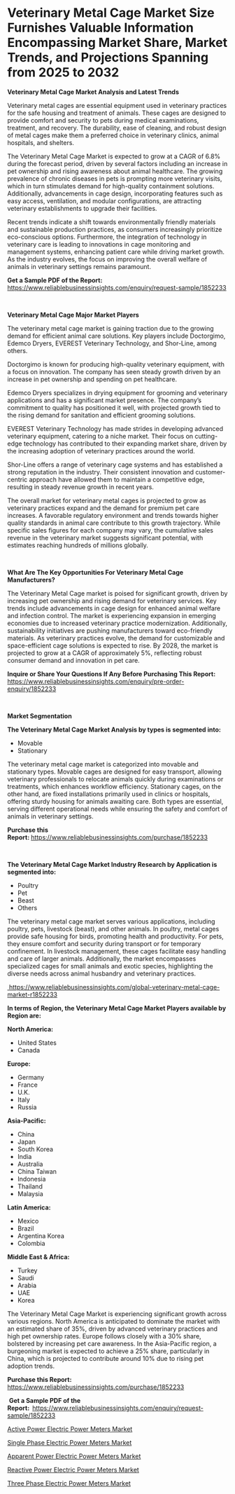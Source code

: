 <p><h1>Veterinary Metal Cage Market Size Furnishes Valuable Information Encompassing Market Share, Market Trends, and Projections Spanning from 2025 to 2032</h1></p><p><strong>Veterinary Metal Cage Market Analysis and Latest Trends</strong></p>
<p><p>Veterinary metal cages are essential equipment used in veterinary practices for the safe housing and treatment of animals. These cages are designed to provide comfort and security to pets during medical examinations, treatment, and recovery. The durability, ease of cleaning, and robust design of metal cages make them a preferred choice in veterinary clinics, animal hospitals, and shelters.</p><p>The Veterinary Metal Cage Market is expected to grow at a CAGR of 6.8% during the forecast period, driven by several factors including an increase in pet ownership and rising awareness about animal healthcare. The growing prevalence of chronic diseases in pets is prompting more veterinary visits, which in turn stimulates demand for high-quality containment solutions. Additionally, advancements in cage design, incorporating features such as easy access, ventilation, and modular configurations, are attracting veterinary establishments to upgrade their facilities.</p><p>Recent trends indicate a shift towards environmentally friendly materials and sustainable production practices, as consumers increasingly prioritize eco-conscious options. Furthermore, the integration of technology in veterinary care is leading to innovations in cage monitoring and management systems, enhancing patient care while driving market growth. As the industry evolves, the focus on improving the overall welfare of animals in veterinary settings remains paramount.</p></p>
<p><strong>Get a Sample PDF of the Report:&nbsp;</strong> <a href="https://www.reliablebusinessinsights.com/enquiry/request-sample/1852233?utm_campaign=950&utm_medium=2&utm_source=Github&utm_content=ia&utm_term=07012025&utm_id=veterinary-metal-cage">https://www.reliablebusinessinsights.com/enquiry/request-sample/1852233</a></p>
<p>&nbsp;</p>
<p><strong>Veterinary Metal Cage Major Market Players</strong></p>
<p><p>The veterinary metal cage market is gaining traction due to the growing demand for efficient animal care solutions. Key players include Doctorgimo, Edemco Dryers, EVEREST Veterinary Technology, and Shor-Line, among others. </p><p>Doctorgimo is known for producing high-quality veterinary equipment, with a focus on innovation. The company has seen steady growth driven by an increase in pet ownership and spending on pet healthcare. </p><p>Edemco Dryers specializes in drying equipment for grooming and veterinary applications and has a significant market presence. The company’s commitment to quality has positioned it well, with projected growth tied to the rising demand for sanitation and efficient grooming solutions.</p><p>EVEREST Veterinary Technology has made strides in developing advanced veterinary equipment, catering to a niche market. Their focus on cutting-edge technology has contributed to their expanding market share, driven by the increasing adoption of veterinary practices around the world.</p><p>Shor-Line offers a range of veterinary cage systems and has established a strong reputation in the industry. Their consistent innovation and customer-centric approach have allowed them to maintain a competitive edge, resulting in steady revenue growth in recent years.</p><p>The overall market for veterinary metal cages is projected to grow as veterinary practices expand and the demand for premium pet care increases. A favorable regulatory environment and trends towards higher quality standards in animal care contribute to this growth trajectory. While specific sales figures for each company may vary, the cumulative sales revenue in the veterinary market suggests significant potential, with estimates reaching hundreds of millions globally.</p></p>
<p>&nbsp;</p>
<p><strong>What Are The Key Opportunities For Veterinary Metal Cage Manufacturers?</strong></p>
<p><p>The Veterinary Metal Cage market is poised for significant growth, driven by increasing pet ownership and rising demand for veterinary services. Key trends include advancements in cage design for enhanced animal welfare and infection control. The market is experiencing expansion in emerging economies due to increased veterinary practice modernization. Additionally, sustainability initiatives are pushing manufacturers toward eco-friendly materials. As veterinary practices evolve, the demand for customizable and space-efficient cage solutions is expected to rise. By 2028, the market is projected to grow at a CAGR of approximately 5%, reflecting robust consumer demand and innovation in pet care.</p></p>
<p><strong>Inquire or Share Your Questions If Any Before Purchasing This Report:</strong> <a href="https://www.reliablebusinessinsights.com/enquiry/pre-order-enquiry/1852233?utm_campaign=950&utm_medium=2&utm_source=Github&utm_content=ia&utm_term=07012025&utm_id=veterinary-metal-cage">https://www.reliablebusinessinsights.com/enquiry/pre-order-enquiry/1852233</a></p>
<p>&nbsp;</p>
<p><strong>Market Segmentation</strong></p>
<p><strong>The Veterinary Metal Cage Market Analysis by types is segmented into:</strong></p>
<p><ul><li>Movable</li><li>Stationary</li></ul></p>
<p><p>The veterinary metal cage market is categorized into movable and stationary types. Movable cages are designed for easy transport, allowing veterinary professionals to relocate animals quickly during examinations or treatments, which enhances workflow efficiency. Stationary cages, on the other hand, are fixed installations primarily used in clinics or hospitals, offering sturdy housing for animals awaiting care. Both types are essential, serving different operational needs while ensuring the safety and comfort of animals in veterinary settings.</p></p>
<p><strong>Purchase this Report:&nbsp;</strong><a href="https://www.reliablebusinessinsights.com/purchase/1852233?utm_campaign=950&utm_medium=2&utm_source=Github&utm_content=ia&utm_term=07012025&utm_id=veterinary-metal-cage">https://www.reliablebusinessinsights.com/purchase/1852233</a></p>
<p>&nbsp;</p>
<p><strong>The Veterinary Metal Cage Market Industry Research by Application is segmented into:</strong></p>
<p><ul><li>Poultry</li><li>Pet</li><li>Beast</li><li>Others</li></ul></p>
<p><p>The veterinary metal cage market serves various applications, including poultry, pets, livestock (beast), and other animals. In poultry, metal cages provide safe housing for birds, promoting health and productivity. For pets, they ensure comfort and security during transport or for temporary confinement. In livestock management, these cages facilitate easy handling and care of larger animals. Additionally, the market encompasses specialized cages for small animals and exotic species, highlighting the diverse needs across animal husbandry and veterinary practices.</p></p>
<p><a href="https://www.reliablebusinessinsights.com/global-veterinary-metal-cage-market-r1852233?utm_campaign=950&utm_medium=2&utm_source=Github&utm_content=ia&utm_term=07012025&utm_id=veterinary-metal-cage">&nbsp;https://www.reliablebusinessinsights.com/global-veterinary-metal-cage-market-r1852233</a></p>
<p><strong>In terms of Region, the Veterinary Metal Cage Market Players available by Region are:</strong></p>
<p>
    <p> <strong> North America: </strong>
        <ul>
            <li>United States</li>
            <li>Canada</li>
        </ul>
        </p> 
    <p> <strong> Europe: </strong>
        <ul>
            <li>Germany</li>
            <li>France</li>
            <li>U.K.</li>
            <li>Italy</li>
            <li>Russia</li>
        </ul>
        </p> 
    <p> <strong> Asia-Pacific: </strong>
        <ul>
            <li>China</li>
            <li>Japan</li>
            <li>South Korea</li>
            <li>India</li>
            <li>Australia</li>
            <li>China Taiwan</li>
            <li>Indonesia</li>
            <li>Thailand</li>
            <li>Malaysia</li>
        </ul>
        </p> 
    <p> <strong> Latin America: </strong>
        <ul>
            <li>Mexico</li>
            <li>Brazil</li>
            <li>Argentina Korea</li>
            <li>Colombia</li>
        </ul>
        </p> 
    <p> <strong> Middle East & Africa: </strong>
        <ul>
            <li>Turkey</li>
            <li>Saudi</li>
            <li>Arabia</li>
            <li>UAE</li>
            <li>Korea</li>
        </ul>
    </p>
    </p>
<p><p>The Veterinary Metal Cage Market is experiencing significant growth across various regions. North America is anticipated to dominate the market with an estimated share of 35%, driven by advanced veterinary practices and high pet ownership rates. Europe follows closely with a 30% share, bolstered by increasing pet care awareness. In the Asia-Pacific region, a burgeoning market is expected to achieve a 25% share, particularly in China, which is projected to contribute around 10% due to rising pet adoption trends.</p></p>
<p><strong>Purchase this Report: </strong><a href="https://www.reliablebusinessinsights.com/purchase/1852233?utm_campaign=950&utm_medium=2&utm_source=Github&utm_content=ia&utm_term=07012025&utm_id=veterinary-metal-cage">https://www.reliablebusinessinsights.com/purchase/1852233</a></p>
<p>&nbsp;<strong>Get a Sample PDF of the Report:&nbsp;&nbsp;</strong><a href="https://www.reliablebusinessinsights.com/enquiry/request-sample/1852233?utm_campaign=950&utm_medium=2&utm_source=Github&utm_content=ia&utm_term=07012025&utm_id=veterinary-metal-cage">https://www.reliablebusinessinsights.com/enquiry/request-sample/1852233</a></p>
<p><strong></strong></p>
<p><p><a href="https://github.com/osbornrdaflalo/Market-Research-Report-List-1/blob/main/active-power-electric-power-meters-market.md?utm_campaign=950&utm_medium=2&utm_source=Github&utm_content=ia&utm_term=07012025&utm_id=veterinary-metal-cage">Active Power Electric Power Meters Market</a></p><p><a href="https://github.com/hammelximalschid/Market-Research-Report-List-1/blob/main/single-phase-electric-power-meters-market.md?utm_campaign=950&utm_medium=2&utm_source=Github&utm_content=ia&utm_term=07012025&utm_id=veterinary-metal-cage">Single Phase Electric Power Meters Market</a></p><p><a href="https://github.com/kimberjam0i/Market-Research-Report-List-1/blob/main/apparent-power-electric-power-meters-market.md?utm_campaign=950&utm_medium=2&utm_source=Github&utm_content=ia&utm_term=07012025&utm_id=veterinary-metal-cage">Apparent Power Electric Power Meters Market</a></p><p><a href="https://github.com/lashaunm5st/Market-Research-Report-List-1/blob/main/reactive-power-electric-power-meters-market.md?utm_campaign=950&utm_medium=2&utm_source=Github&utm_content=ia&utm_term=07012025&utm_id=veterinary-metal-cage">Reactive Power Electric Power Meters Market</a></p><p><a href="https://github.com/antonioc6hal/Market-Research-Report-List-1/blob/main/three-phase-electric-power-meters-market.md?utm_campaign=950&utm_medium=2&utm_source=Github&utm_content=ia&utm_term=07012025&utm_id=veterinary-metal-cage">Three Phase Electric Power Meters Market</a></p></p>